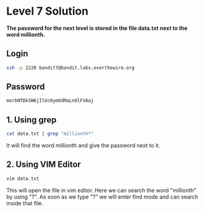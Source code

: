 # Level 7 Solution

**The password for the next level is stored in the file data.txt next to the word millionth.**

## Login
```bash
ssh -p 2220 bandit7@bandit.labs.overthewire.org
```

## Password
```bash
morbNTDkSW6jIlUc0ymOdMaLnOlFVAaj
```

## 1. Using grep
```bash
cat data.txt | grep "millionth*"
```
It will find the word millionth and give the password next to it.

## 2. Using VIM Editor
```bash
vim data.txt
```
This will open the file in vim editor.
Here we can search the word "millionth" by using "?".
As soon as we type "?" we will enter find mode and can search inside that file.
